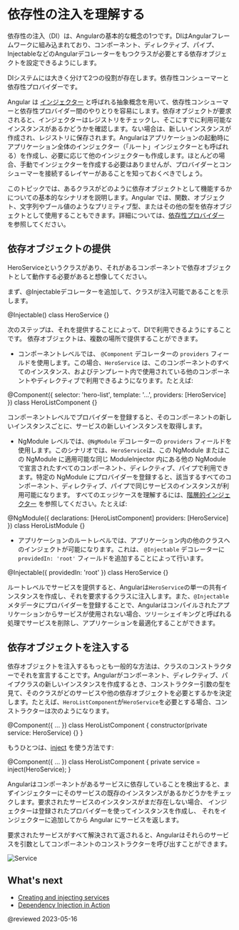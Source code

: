 # 依存性の注入を理解する

依存性の注入（DI）は、Angularの基本的な概念の1つです。DIはAngularフレームワークに組み込まれており、コンポーネント、ディレクティブ、パイプ、InjectableなどのAngularデコレーターをもつクラスが必要とする依存オブジェクトを設定できるようにします。

DIシステムには大きく分けて2つの役割が存在します。依存性コンシューマーと依存性プロバイダーです。

Angular は [インジェクター](guide/glossary#injector) と呼ばれる抽象概念を用いて、依存性コンシューマーと依存性プロバイダー間のやりとりを容易にします。依存オブジェクトが要求されると、インジェクターはレジストリをチェックし、そこにすでに利用可能なインスタンスがあるかどうかを確認します。ない場合は、新しいインスタンスが作成され、レジストリに保存されます。Angularはアプリケーションの起動時にアプリケーション全体のインジェクター（「ルート」インジェクターとも呼ばれる）を作成し、必要に応じて他のインジェクターも作成します。ほとんどの場合、手動でインジェクターを作成する必要はありませんが、プロバイダーとコンシューマーを接続するレイヤーがあることを知っておくべきでしょう。

このトピックでは、あるクラスがどのように依存オブジェクトとして機能するかについての基本的なシナリオを説明します。Angular では、関数、オブジェクト、文字列やブール値のようなプリミティブ型、またはその他の型を依存オブジェクトとして使用することもできます。詳細については、[依存性プロバイダー](guide/dependency-injection-providers) を参照してください。

## 依存オブジェクトの提供

HeroServiceというクラスがあり、それがあるコンポーネントで依存オブジェクトとして動作する必要があると想像してください。

まず、@Injectableデコレーターを追加して、クラスが注入可能であることを示します。

<code-example language="typescript">
@Injectable()
class HeroService {}
</code-example>

次のステップは、それを提供することによって、DIで利用できるようにすることです。 依存オブジェクトは、複数の場所で提供することができます。

* コンポーネントレベルでは、 `@Component` デコレーターの `providers` フィールドを使用します。この場合、`HeroService` は、このコンポーネントのすべてのインスタンス、およびテンプレート内で使用されている他のコンポーネントやディレクティブで利用できるようになります。たとえば:

<code-example language="typescript">
@Component({
  selector: 'hero-list',
  template: '...',
  providers: [HeroService]
})
class HeroListComponent {}
</code-example>

コンポーネントレベルでプロバイダーを登録すると、そのコンポーネントの新しいインスタンスごとに、サービスの新しいインスタンスを取得します。

* NgModule レベルでは、`@NgModule` デコレーターの `providers` フィールドを使用します。このシナリオでは、`HeroService`は、この NgModule またはこの NgModule に適用可能な同じ ModuleInjector 内にある他の NgModule で宣言されたすべてのコンポーネント、ディレクティブ、パイプで利用できます。特定の NgModule にプロバイダーを登録すると、該当するすべてのコンポーネント、ディレクティブ、パイプで同じサービスのインスタンスが利用可能になります。
すべてのエッジケースを理解するには、[階層的インジェクター](guide/hierarchical-dependency-injection) を参照してください。たとえば:


<code-example language="typescript">
@NgModule({
  declarations: [HeroListComponent]
  providers: [HeroService]
})
class HeroListModule {}
</code-example>

* アプリケーションのルートレベルでは、アプリケーション内の他のクラスへのインジェクトが可能になります。これは、 `@Injectable` デコレーターに `providedIn: 'root'` フィールドを追加することによって行います。

<code-example language="typescript">
@Injectable({
  providedIn: 'root'
})
class HeroService {}
</code-example>

ルートレベルでサービスを提供すると、Angularは`HeroService`の単一の共有インスタンスを作成し、それを要求するクラスに注入します。また、`@Injectable`メタデータにプロバイダーを登録することで、Angularはコンパイルされたアプリケーションからサービスが使用されない場合、ツリーシェイキングと呼ばれる処理でサービスを削除し、アプリケーションを最適化することができます。

## 依存オブジェクトを注入する

依存オブジェクトを注入するもっとも一般的な方法は、クラスのコンストラクターでそれを宣言することです。Angularがコンポーネント、ディレクティブ、パイプクラスの新しいインスタンスを作成するとき、コンストラクター引数の型を見て、そのクラスがどのサービスや他の依存オブジェクトを必要とするかを決定します。たとえば、`HeroListComponent`が`HeroService`を必要とする場合、コンストラクターは次のようになります。

<code-example language="typescript">
@Component({ … })
class HeroListComponent {
  constructor(private service: HeroService) {}
}
</code-example>

もうひとつは、[inject](api/core/inject) を使う方法です:

<code-example language="typescript">
@Component({ … })
class HeroListComponent {
  private service = inject(HeroService);
}
</code-example>

Angularはコンポーネントがあるサービスに依存していることを検出すると、まずインジェクターにそのサービスの既存のインスタンスがあるかどうかをチェックします。要求されたサービスのインスタンスがまだ存在しない場合、 インジェクターは登録されたプロバイダーを使ってインスタンスを作成し、 それをインジェクターに追加してから Angular にサービスを返します。

要求されたサービスがすべて解決されて返されると、Angularはそれらのサービスを引数としてコンポーネントのコンストラクターを呼び出すことができます。

<div class="lightbox">
  <img src="generated/images/guide/architecture/injector-injects.png" alt="Service" class="left">
</div>

## What's next

* [Creating and injecting services](guide/creating-injectable-service)
* [Dependency Injection in Action](guide/dependency-injection-in-action)

@reviewed 2023-05-16
